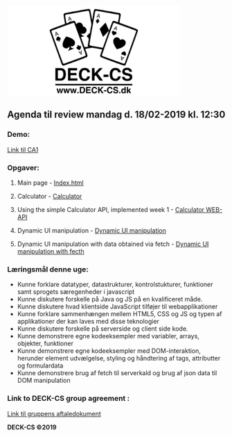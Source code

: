 <img src="Banner-top-DCS.png" width="400" align="center"/>  

## Agenda til review mandag d. 18/02-2019 kl. 12:30 ##

### Demo: ###

[Link til CA1](https://testprogram.dk/CA1/) 

### Opgaver: ###

1. Main page - [Index.html](https://testprogram.dk/CA1/)

2. Calculator - [Calculator](https://testprogram.dk/CA1/calculate.html) 

3.  Using the simple Calculator API, implemented week 1 - [Calculator WEB-API](https://testprogram.dk/CA1/) 

4. Dynamic UI manipulation - [Dynamic UI manipulation](https://testprogram.dk/CA1/DynamicUIMan.html) 

5. Dynamic UI manipulation with data obtained via fetch - [Dynamic UI manipulation with fecth](https://testprogram.dk/CA1/DynamicUIManWithFetch.html) 

### Læringsmål denne uge: ###

- Kunne forklare datatyper, datastrukturer, kontrolstukturer, funktioner samt sprogets særegenheder i javascript
- Kunne diskutere forskelle på Java og JS på en kvalificeret måde.
- Kunne diskutere hvad klientside JavaScript tilføjer til webapplikationer
- Kunne forklare sammenhængen mellem HTML5, CSS og JS og typen af applikationer der kan laves med disse teknologier
- Kunne diskutere forskelle på serverside og client side kode.
- Kunne demonstrere egne kodeeksempler med variabler, arrays, objekter, funktioner
- Kunne demonstrere egne kodeeksempler med DOM-interaktion, herunder element udvælgelse, styling og håndtering af tags, attributter og formulardata
- Kunne demonstrere brug af fetch til serverkald og brug af json data til DOM manipulation

### Link to DECK-CS group agreement :
[Link til gruppens aftaledokument](https://docs.google.com/document/d/1uSLKk3kQAV3UQ0Y1XKtVFQ_YJ_gXrON00-IDqS8o5s4/edit?usp=sharing) 

**DECK-CS ©2019**
